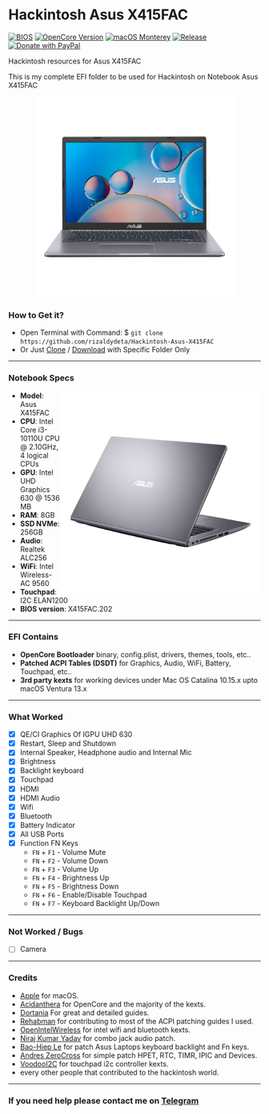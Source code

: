 # Hackintosh Asus X415FAC
[![BIOS](https://img.shields.io/badge/BIOS-202-important.svg)](https://www.asus.com/supportonly/X415FAC/HelpDesk_BIOS/)
[![OpenCore Version](https://img.shields.io/badge/OpenCore-0.8.3-cyan.svg)](https://github.com/acidanthera/OpenCorePkg/releases/latest)
[![macOS Monterey](https://img.shields.io/badge/macOS-12.4-white.svg)](https://www.apple.com/macos/monterey/)
[![Release](https://img.shields.io/badge/Download-latest-success.svg)](https://github.com/rizaldydeta/Hackintosh-Asus-X415FAC/releases/latest)
[![Donate with PayPal](https://img.shields.io/badge/paypal-donate-red.svg)](https://paypal.me/rizaldydeta)

Hackintosh resources for Asus X415FAC

This is my complete EFI folder to be used for Hackintosh on Notebook Asus X415FAC

<p align="center">
  <img src="/images/X415fac-center.png?raw=true" width="400" height="400" alt="ASUS X415FAC Model">
</p>

### How to Get it?

- Open Terminal with Command: $ `git clone https://github.com/rizaldydeta/Hackintosh-Asus-X415FAC`
- Or Just [Clone](https://github.com/rizaldydeta/Hackintosh-Asus-X415FAC.git) / [Download](https://github.com/rizaldydeta/Hackintosh-Asus-X415FAC/releases/latest) with Specific Folder Only

--------------------------------------------------------------------------------------------

### Notebook Specs
<img src="/images/x415fac.png?raw=true" width="400" height="400" alt="Asus X41FAC" align="right">

- <b>Model</b>: Asus X415FAC
- <b>CPU</b>: Intel Core i3-10110U CPU @ 2.10GHz, 4 logical CPUs
- <b>GPU</b>: Intel UHD Graphics 630 @ 1536 MB
- <b>RAM</b>: 8GB
- <b>SSD NVMe</b>: 256GB
- <b>Audio</b>: Realtek ALC256
- <b>WiFi</b>: Intel Wireless-AC 9560
- <b>Touchpad</b>: I2C ELAN1200
- <b>BIOS version</b>: X415FAC.202

--------------------------------------------------------------------------------------------

### EFI Contains
- <b>OpenCore Bootloader</b> binary, config.plist, drivers, themes, tools, etc..
- <b>Patched ACPI Tables (DSDT)</b> for Graphics, Audio, WiFi, Battery, Touchpad, etc..
- <b>3rd party kexts</b> for working devices under Mac OS Catalina 10.15.x upto macOS Ventura 13.x
 
--------------------------------------------------------------------------------------------
 
### What Worked
- [x] QE/CI Graphics Of IGPU UHD 630
- [x] Restart, Sleep and Shutdown
- [x] Internal Speaker, Headphone audio and Internal Mic
- [x] Brightness
- [x] Backlight keyboard
- [x] Touchpad
- [x] HDMI
- [x] HDMI Audio
- [x] Wifi
- [x] Bluetooth
- [x] Battery Indicator
- [x] All USB Ports
- [x] Function FN Keys
  - `FN` + `F1` - Volume Mute
  - `FN` + `F2` - Volume Down
  - `FN` + `F3` - Volume Up
  - `FN` + `F4` - Brightness Up
  - `FN` + `F5` - Brightness Down
  - `FN` + `F6` - Enable/Disable Touchpad
  - `FN` + `F7` - Keyboard Backlight Up/Down
 
--------------------------------------------------------------------------------------------
 
### Not Worked / Bugs
- [ ] Camera
 
--------------------------------------------------------------------------------------------

### Credits
- [Apple](https://apple.com) for macOS.
- [Acidanthera](https://github.com/acidanthera) for OpenCore and the majority of the kexts.
- [Dortania](https://github.com/dortania) For great and detailed guides.
- [Rehabman](https://github.com/RehabMan) for contributing to most of the ACPI patching guides I used.
- [OpenIntelWireless](https://github.com/OpenIntelWireless) for intel wifi and bluetooth kexts.
- [Niraj Kumar Yadav](https://github.com/black-dragon74/ALCPlugFix-Swift) for combo jack audio patch.
- [Bao-Hiep Le](https://github.com/hieplpvip/AsusSMC) for patch Asus Laptops keyboard backlight and Fn keys.
- [Andres ZeroCross](https://github.com/andreszerocross) for simple patch HPET, RTC, TIMR, IPIC and Devices.
- [VoodooI2C](https://github.com/VoodooI2C/VoodooI2C) for touchpad i2c controller kexts.
- every other people that contributed to the hackintosh world.

--------------------------------------------------------------------------------------------

### If you need help please contact me on [Telegram](https://t.me/rizaldydeta)
 
